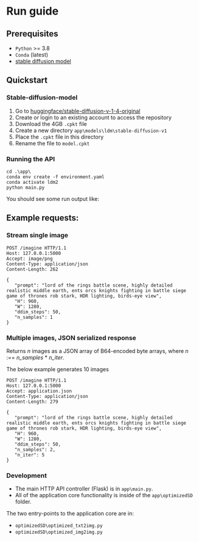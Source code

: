 ﻿# Run guide

## Prerequisites
- `Python` >= 3.8
- `Conda` (latest)
- [stable diffusion model](#stable-diffusion-model) 

## Quickstart
### Stable-diffusion-model
1. Go to [huggingface/stable-diffusion-v-1-4-original](https://huggingface.co/CompVis/stable-diffusion-v-1-4-original/tree/main)
2. Create or login to an existing account to access the repository
3. Download the 4GB `.cpkt` file
4. Create a new directory `app\models\ldm\stable-diffusion-v1`
5. Place the `.cpkt` file in this directory
6. Rename the file to `model.cpkt`

### Running the API
```shell
cd .\app\
conda env create -f environment.yaml
conda activate ldm2
python main.py
```

You should see some run output like:

## Example requests:

### Stream single image
``` http request
POST /imagine HTTP/1.1
Host: 127.0.0.1:5000
Accept: image/png
Content-Type: application/json
Content-Length: 262

{
   "prompt": "lord of the rings battle scene, highly detailed realistic middle earth, ents orcs knights fighting in battle siege game of thrones rob stark, HDR lighting, birds-eye view",
   "H": 960,
   "W": 1280,
   "ddim_steps": 50,
   "n_samples": 1
}
```

### Multiple images, JSON serialized response

Returns _n_ images as a JSON array of B64-encoded byte arrays, 
where _n_ :== _n_samples_ * _n_iter_.

The below example generates 10 images

``` http request
POST /imagine HTTP/1.1
Host: 127.0.0.1:5000
Accept: application.json
Content-Type: application/json
Content-Length: 279

{
   "prompt": "lord of the rings battle scene, highly detailed realistic middle earth, ents orcs knights fighting in battle siege game of thrones rob stark, HDR lighting, birds-eye view",
   "H": 960,
   "W": 1280,
   "ddim_steps": 50,
   "n_samples": 2,
   "n_iter": 5
}
```

### Development
- The main HTTP API controller (Flask) is in `app\main.py`.
- All of the application core functionality is inside of the `app\optimizedSD` folder.

The two entry-points to the application core are in:
- `optimizedSD\optimized_txt2img.py`
- `optimizedSD\optimized_img2img.py`